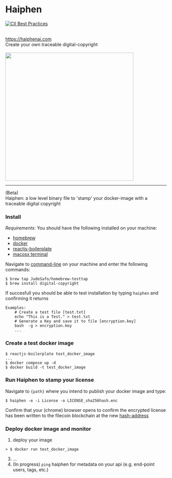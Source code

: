 # Haiphen 

[![CII Best Practices](https://bestpractices.coreinfrastructure.org/projects/569/badge)](https://bestpractices.coreinfrastructure.org/projects/569)

<br>https://haiphenai.com<br>Create your own traceable digital-copyright<br><br>
<img src="https://github.com/JudeSafo/digital-copyright/blob/master/logo/Snip20210901_8.png" width="400">

----
(Beta)<br>
Haiphen: a low level binary file to 'stamp' your docker-image with a traceable digital copyright
   

### Install
*_Requirements_*: You should have the following installed on your machine:
- [homebrew](https://brew.sh/) 
- [docker](https://docker.com)
- [reactjs-boilerplate](https://www.npmjs.com/package/reactjs-boilerplate)
- [macosx terminal](https://github.com/sickcodes/Docker-OSX) <br>

Navigate to [command-line](https://support.apple.com/guide/terminal/open-or-quit-terminal-apd5265185d-f365-44cb-8b09-71a064a42125/mac) on your machine and enter the following commands:<br>
```
$ brew tap JudeSafo/homebrew-testtap
$ brew install digital-copyright
```
If succesfull you should be able to test installation by typing `haiphen` and confirming it returns

```
Examples:
    # Create a test file [test.txt]
    echo "This is a Test." > test.txt
    # Generate a Key and save it to file [encryption.key]
    bash  -g > encryption.key
    ...
```
### Create a test docker image
```
$ reactjs-boilerplate test_docker_image
...
$ docker compose up -d
$ docker build -t test_docker_image

```
### Run Haiphen to stamp your license

Navigate to `{path}` where you intend to publish your docker image and type:
```
$ haiphen -e -i License -o LICENSE_sha256hash.enc
```
Confirm that your (chrome) browser opens to confirm the encrypted license has been written to the filecoin blockchain at the new [hash-address](/https://ipfs.infura.io/ipfs/) 

### Deploy docker image and monitor
1. deploy your image
```
> $ docker run test_docker_image
```
3. ...
4. (In progress) `ping` haiphen for metadata on your api (e.g. end-point users, tags, etc.)
